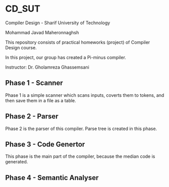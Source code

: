 # CD_SUT
Compiler Design - Sharif University of Technology

Mohammad Javad Maheronnaghsh



This repository consists of practical homeworks (project) of Compiler Design course.

In this project, our group has created a Pi-minus compiler.

Instructor: Dr. Gholamreza Ghassemsani


## Phase 1 - Scanner
Phase 1 is a simple scanner which scans inputs, coverts them to tokens, and then save them in a file as a table.

## Phase 2 - Parser
Phase 2 is the parser of this compiler. Parse tree is created in this phase.

## Phase 3 - Code Genertor
This phase is the main part of the compiler, because the median code is generated.

## Phase 4 - Semantic Analyser
